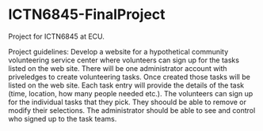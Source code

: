 # ICTN6845-FinalProject

Project for ICTN6845 at ECU.

Project guidelines:
Develop a website for a hypothetical community volunteering service center where volunteers can sign up for the tasks listed on the web site. There will be one administrator account with priveledges to create volunteering tasks. Once created those tasks will be listed on the web site. Each task entry will provide the details of the task (time, location, how many people needed etc.). The volunteers can sign up for the individual tasks that they pick. They shoould be able to remove or modify their selections. The administrator should be able to see and control who signed up to the task teams.

